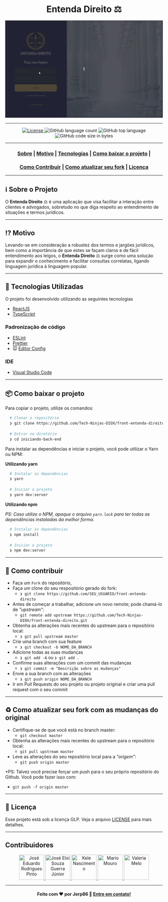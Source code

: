 <h1 align="center">
Entenda Direito ⚖
</h1>

<p align="center">
  <img src="./tmp/spoiler.gif" >
</p>

---

<p align="center">
  <a href="LICENSE" >
    <img alt="License" src="https://img.shields.io/badge/license-GLP-%23F8952D">
  </a>
  <img alt="GitHub language count" src="https://img.shields.io/github/languages/count/Tech-Ninjas-DIOX/front-entenda-direito">

  <img alt="GitHub top language" src="https://img.shields.io/github/languages/top/Tech-Ninjas-DIOX/front-entenda-direito?logo=typescript">

  <img alt="GitHub code size in bytes" src="https://img.shields.io/github/last-commit/Tech-Ninjas-DIOX/front-entenda-direito">
</p>

---

<h3 align="center">
  <a href="#information_source-sobre">Sobre</a> |
  <a href="#interrobang-motivo">Motivo</a> |
  <a href="#rocket-tecnologias-utilizadas">Tecnologias</a> |
  <a href="#package-package-como-baixar-o-projeto">Como baixar o projeto</a> |
</h3>
<h3 align="center">
  <a href="#link-como-contribuir">Como Contribuir</a> |
  <a href="#recycle-como-atualizar-seu-fork-com-as-mudanças-do-original">Como atualizar seu fork</a> |
  <a href="#memo-licença">Licença</a>
</h3>

---

## :information_source: Sobre o Projeto

O **Entenda Direito** ⚖ é uma aplicação que visa facilitar a interação entre clientes e advogados, sobretudo no que diga respeito ao entendimento de situações e termos jurídicos.

---

## :interrobang: Motivo

Levando-se em consideração a robustez dos termos e jargões jurídicos, bem como a importância de que estes se façam claros e de fácil entendimento aos leigos, o **Entenda Direito** ⚖ surge como uma solução para expandir o conhecimento e facilitar consultas correlatas, ligando linguagem jurídica à linguagem popular.

---

## :rocket: Tecnologias Utilizadas

O projeto foi desenvolvido utilizando as seguintes tecnologias

- [ReactJS](https://reactjs.org/)
- [TypeScript](https://www.typescriptlang.org/)

### Padronização de código

- [ESLint](https://eslint.org/)
- [Prettier](https://prettier.io/)
- :mouse: [Editor Config](https://editorconfig.org/)

### IDE

- [Visual Studio Code](https://code.visualstudio.com/)

---

## :package: Como baixar o projeto

Para copiar o projeto, utilize os comandos:

```bash
  # Clonar o repositório
  ❯ git clone https://github.com/Tech-Ninjas-DIOX/front-entenda-direito.git

  # Entrar no diretório
  ❯ cd iniciando-back-end
```
Para instalar as dependências e iniciar o projeto, você pode utilizar o Yarn ou NPM:

**Utilizando yarn**

```bash
  # Instalar as dependências
  ❯ yarn

  # Iniciar o projeto
  ❯ yarn dev:server
```

**Utilizando npm**

*PS: Caso utilize o NPM, apaque o arquivo `yarn.lock` para ter todas as dependências instaladas da melhor forma.*

```bash
  # Instalar as dependências
  ❯ npm install

  # Iniciar o projeto
  ❯ npm dev:server
```

---

## :link: Como contribuir

- Faça um `Fork` do repositório,
- Faça um clone do seu respositório gerado do fork:
  - `❯ git clone https://github.com/SEU_USUARIO/front-entenda-direito`
- Antes de começar a trabalhar, adicione um novo remote; pode chamá-lo de *"upstream"*:
  - `git remote add upstream https://github.com/Tech-Ninjas-DIOX/front-entenda-direito.git`
- Obtenha as alterações mais recentes do upstream para o repositório local:
  - `❯ git pull upstream master`
- Crie uma branch com sua feature
  - `❯ git checkout -b NOME_DA_BRANCH`
- Adicione todas as suas mudanças
  - `❯ git add -A` ou `❯ git add .`
- Confirme suas alterações com um commit das mudanças
  - `❯ git commit -m "Descrição sobre as mudanças"`
- Envie a sua branch com as alterações
  - `❯ git push origin NOME_DA_BRANCH`
- Ir em Pull Requests do seu projeto ou projeto original e criar uma pull request com o seu commit

---

## :recycle: Como atualizar seu fork com as mudanças do original

- Certifique-se de que você está no branch master:
  - `git checkout master`
- Obtenha as alterações mais recentes do upstream para o repositório local:
  - `git pull upstream master`
- Leve as alterações do seu repositório local para a *"origem"*:
  - `git push origin master`

*PS: Talvez você precise forçar um push para o seu próprio repositório do Github. Você pode fazer isso com:
  - `git push -f origin master`

---

## :memo: Licença
Esse projeto está sob a licença GLP. Veja o arquivo [LICENSE](LICENSE) para mais detalhes.

---

## Contribuidores

<p align="center">
  <a href="https://github.com/jerp86">
    <img src="https://avatars0.githubusercontent.com/u/54115624?s=460&u=36c750bc965fde8a88dedbd0aef8c985c3fde0ab&v=4" title="José Eduardo Rodrigues Pinto" width="80" height="80">
  </a>
  <a href="https://github.com/eloiguerra">
    <img src="https://avatars3.githubusercontent.com/u/52114836?s=460&u=2df89dd13b87928a6562bb7f2594a4ea8fc3bad4&v=4" title="José Eloi Souza Guerra Júnior" width="80" height="80">
  </a>
  <a href="https://github.com/KeleNascimento">
    <img src="https://avatars1.githubusercontent.com/u/49176116?s=460&u=1ed632aa857a5bccd5b13a1b8eb9626d8ce9c804&v=4" title="Kele Nascimento" width="80" height="80">
  </a>
  <a href="https://github.com/mario-mouro">
    <img src="https://avatars2.githubusercontent.com/u/52142879?s=460&u=77c8de797d28cab1758eb73494fef09fcdf84f50&v=4" title="Mario Mouro" width="80" height="80">
  </a>
  <a href="https://github.com/val-bit">
    <img src="https://avatars3.githubusercontent.com/u/59574875?s=460&u=97df5a23cfc2789fb477b60ccf61804e2a8c4fad&v=4" title="Valeria Melo" width="80" height="80">
  </a>
</P>

---

<h4 align="center">
  Feito com ❤️ por Jerp86 👋️ <a href="mailto:jerp4@hotmail.com">Entre em contato!</a>
</h4>
